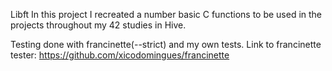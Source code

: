 Libft
In this project I recreated a number basic C functions to be used in the projects throughout my 42 studies in Hive.

Testing done with francinette(--strict) and my own tests.
Link to francinette tester: https://github.com/xicodomingues/francinette
